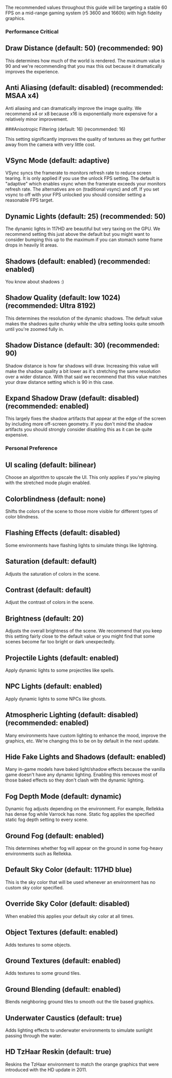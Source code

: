 The recommended values throughout this guide will be targeting a stable 60 FPS on a mid-range gaming system (r5 3600 and 1660ti) with high fidelity graphics.

### Performance Critical

## Draw Distance (default: 50) (recommended: 90)

This determines how much of the world is rendered. The maximum value is 90 and we're recommending that you max this out because
it dramatically improves the experience.

## Anti Aliasing (default: disabled) (recommended: MSAA x4)

Anti aliasing
and can dramatically improve the image quality. We recommend x4 or x8 because x16 is exponentially more expensive for a relatively minor improvement.

###Anisotropic Filtering (default: 16) (recommended: 16)

This setting significantly improves the quality of textures as they get further away from the camera with very little cost.

## VSync Mode (default: adaptive)

VSync syncs the framerate to monitors refresh rate to reduce screen tearing.
It is only applied if you use the unlock FPS setting. The default is "adaptive" which enables vsync when the framerate exceeds your monitors refresh rate. The alternatives are on (traditional vsync) and off. If you set vsync to off with your FPS unlocked you should consider setting a reasonable FPS target.

## Dynamic Lights (default: 25) (recommended: 50)

The dynamic lights in 117HD are beautiful but very taxing on the GPU. We recommend setting this just above the default but you might
want to consider bumping this up to the maximum if you can stomach some frame drops in heavily lit areas.

## Shadows (default: enabled) (recommended: enabled)

You know about shadows :)

## Shadow Quality (default: low 1024) (recommended: Ultra 8192)

This determines the resolution of the dynamic shadows. The default value makes the shadows quite chunky while the ultra
setting looks quite smooth until you're zoomed fully in.

## Shadow Distance (default: 30) (recommended: 90)

Shadow distance is how far shadows will draw. Increasing this value will make the shadow quality a bit lower as it's stretching
the same resolution over a wider distance. With that said we recommend that this value matches your draw distance setting which is 90 in this case.

## Expand Shadow Draw (default: disabled) (recommended: enabled)

This largely fixes the shadow artifacts that appear at the edge of the screen by including more off-screen geometry. If you don't
mind the shadow artifacts you should strongly consider disabling this as it can be quite expensive.

### Personal Preference

## UI scaling (default: bilinear)

Choose an algorithm to upscale the UI. This only applies if you're playing with the stretched mode plugin enabled.

## Colorblindness (default: none)

Shifts the colors of the scene to those more visible for different types of color blindness.

## Flashing Effects (default: disabled)

Some environments have flashing lights to simulate things like lightning.

## Saturation (default: default)

Adjusts the saturation of colors in the scene.

## Contrast (default: default)

Adjust the contrast of colors in the scene.

## Brightness (default: 20)

Adjusts the overall brightness of the scene. We recommend that you keep this setting fairly close to the default value
or you might find that some scenes become far too bright or dark unexpectedly.

## Projectile Lights (default: enabled)

Apply dynamic lights to some projectiles like spells.

## NPC Lights (default: enabled)

Apply dynamic lights to some NPCs like ghosts.

## Atmospheric Lighting (default: disabled) (recommended: enabled)

Many environments have custom lighting to enhance the mood, improve the graphics, etc. We're changing this to be on by default in the
next update.

## Hide Fake Lights and Shadows (default: enabled)

Many in-game models have baked light/shadow effects because the vanilla game doesn't have any dynamic lighting. Enabling this removes
most of those baked effects so they don't clash with the dynamic lighting.

## Fog Depth Mode (default: dynamic)

Dynamic fog adjusts depending on the environment. For example, Rellekka has dense fog while Varrock has none.
Static fog applies the specified static fog depth setting to every scene.

## Ground Fog (default: enabled)

This determines whether fog will appear on the ground in some fog-heavy environments such as Rellekka.

## Default Sky Color (default: 117HD blue)

This is the sky color that will be used whenever an environment has no custom sky color specified.

## Override Sky Color (default: disabled)

When enabled this applies your default sky color at all times.

## Object Textures (default: enabled)

Adds textures to some objects.

## Ground Textures (default: enabled)

Adds textures to some ground tiles.

## Ground Blending (default: enabled)

Blends neighboring ground tiles to smooth out the tile based graphics.

## Underwater Caustics (default: true)

Adds lighting effects to underwater environments to simulate sunlight passing through the water.

## HD TzHaar Reskin (default: true)

Reskins the TzHaar environment to match the orange graphics that were introduced with the HD update in 2011. 